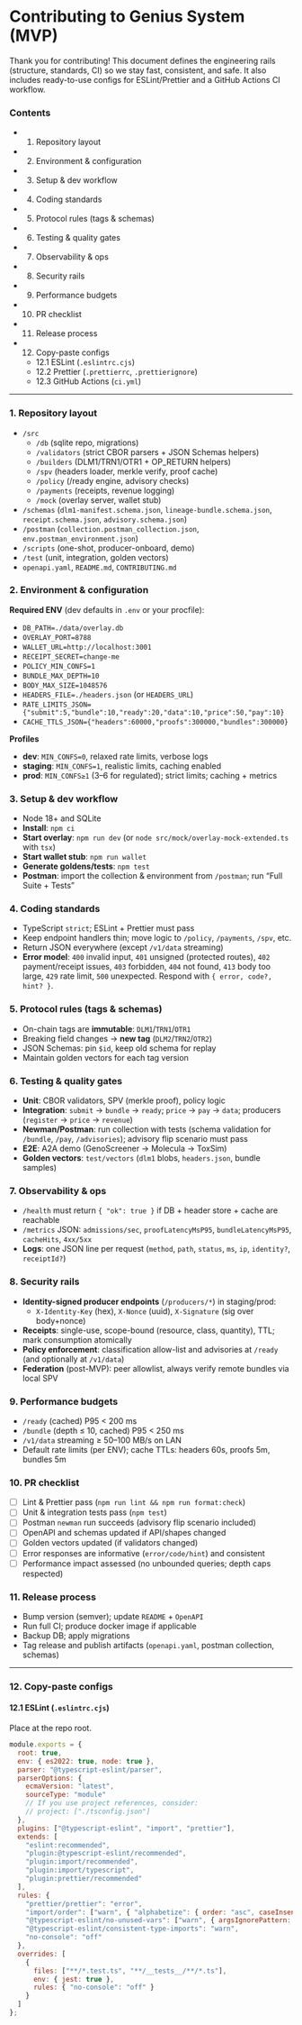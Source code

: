 # Contributing to Genius System (MVP)

Thank you for contributing! This document defines the engineering rails (structure, standards, CI) so we stay fast, consistent, and safe. It also includes ready-to-use configs for ESLint/Prettier and a GitHub Actions CI workflow.

### Contents
- 1. Repository layout
- 2. Environment & configuration
- 3. Setup & dev workflow
- 4. Coding standards
- 5. Protocol rules (tags & schemas)
- 6. Testing & quality gates
- 7. Observability & ops
- 8. Security rails
- 9. Performance budgets
- 10. PR checklist
- 11. Release process
- 12. Copy-paste configs
  - 12.1 ESLint (`.eslintrc.cjs`)
  - 12.2 Prettier (`.prettierrc`, `.prettierignore`)
  - 12.3 GitHub Actions (`ci.yml`)

---

### 1. Repository layout
- `/src`
  - `/db` (sqlite repo, migrations)
  - `/validators` (strict CBOR parsers + JSON Schemas helpers)
  - `/builders` (DLM1/TRN1/OTR1 + OP_RETURN helpers)
  - `/spv` (headers loader, merkle verify, proof cache)
  - `/policy` (/ready engine, advisory checks)
  - `/payments` (receipts, revenue logging)
  - `/mock` (overlay server, wallet stub)
- `/schemas` (`dlm1-manifest.schema.json`, `lineage-bundle.schema.json`, `receipt.schema.json`, `advisory.schema.json`)
- `/postman` (`collection.postman_collection.json`, `env.postman_environment.json`)
- `/scripts` (one-shot, producer-onboard, demo)
- `/test` (unit, integration, golden vectors)
- `openapi.yaml`, `README.md`, `CONTRIBUTING.md`

### 2. Environment & configuration
**Required ENV** (dev defaults in `.env` or your procfile):
- `DB_PATH=./data/overlay.db`
- `OVERLAY_PORT=8788`
- `WALLET_URL=http://localhost:3001`
- `RECEIPT_SECRET=change-me`
- `POLICY_MIN_CONFS=1`
- `BUNDLE_MAX_DEPTH=10`
- `BODY_MAX_SIZE=1048576`
- `HEADERS_FILE=./headers.json` (or `HEADERS_URL`)
- `RATE_LIMITS_JSON={"submit":5,"bundle":10,"ready":20,"data":10,"price":50,"pay":10}`
- `CACHE_TTLS_JSON={"headers":60000,"proofs":300000,"bundles":300000}`

**Profiles**
- **dev**: `MIN_CONFS=0`, relaxed rate limits, verbose logs
- **staging**: `MIN_CONFS=1`, realistic limits, caching enabled
- **prod**: `MIN_CONFS≥1` (3–6 for regulated); strict limits; caching + metrics

### 3. Setup & dev workflow
- Node 18+ and SQLite
- **Install**: `npm ci`
- **Start overlay**: `npm run dev` (or `node src/mock/overlay-mock-extended.ts` with `tsx`)
- **Start wallet stub**: `npm run wallet`
- **Generate goldens/tests**: `npm test`
- **Postman**: import the collection & environment from `/postman`; run “Full Suite + Tests”

### 4. Coding standards
- TypeScript `strict`; ESLint + Prettier must pass
- Keep endpoint handlers thin; move logic to `/policy`, `/payments`, `/spv`, etc.
- Return JSON everywhere (except `/v1/data` streaming)
- **Error model**: `400` invalid input, `401` unsigned (protected routes), `402` payment/receipt issues, `403` forbidden, `404` not found, `413` body too large, `429` rate limit, `500` unexpected. Respond with `{ error, code?, hint? }`.

### 5. Protocol rules (tags & schemas)
- On-chain tags are **immutable**: `DLM1`/`TRN1`/`OTR1`
- Breaking field changes → **new tag** (`DLM2`/`TRN2`/`OTR2`)
- JSON Schemas: pin `$id`, keep old schema for replay
- Maintain golden vectors for each tag version

### 6. Testing & quality gates
- **Unit**: CBOR validators, SPV (merkle proof), policy logic
- **Integration**: `submit` → `bundle` → `ready`; `price` → `pay` → `data`; producers (`register` → `price` → `revenue`)
- **Newman/Postman**: run collection with tests (schema validation for `/bundle`, `/pay`, `/advisories`); advisory flip scenario must pass
- **E2E**: A2A demo (GenoScreener → Molecula → ToxSim)
- **Golden vectors**: `test/vectors` (`dlm1` blobs, `headers.json`, bundle samples)

### 7. Observability & ops
- `/health` must return `{ "ok": true }` if DB + header store + cache are reachable
- `/metrics` JSON: `admissions/sec`, `proofLatencyMsP95`, `bundleLatencyMsP95`, `cacheHits`, `4xx/5xx`
- **Logs**: one JSON line per request (`method`, `path`, `status`, `ms`, `ip`, `identity?`, `receiptId?`)

### 8. Security rails
- **Identity-signed producer endpoints** (`/producers/*`) in staging/prod:
  - `X-Identity-Key` (hex), `X-Nonce` (uuid), `X-Signature` (sig over body+nonce)
- **Receipts**: single-use, scope-bound (resource, class, quantity), TTL; mark consumption atomically
- **Policy enforcement**: classification allow-list and advisories at `/ready` (and optionally at `/v1/data`)
- **Federation** (post-MVP): peer allowlist, always verify remote bundles via local SPV

### 9. Performance budgets
- `/ready` (cached) P95 < 200 ms
- `/bundle` (depth ≤ 10, cached) P95 < 250 ms
- `/v1/data` streaming ≥ 50–100 MB/s on LAN
- Default rate limits (per ENV); cache TTLs: headers 60s, proofs 5m, bundles 5m

### 10. PR checklist
- [ ] Lint & Prettier pass (`npm run lint && npm run format:check`)
- [ ] Unit & integration tests pass (`npm test`)
- [ ] Postman `newman` run succeeds (advisory flip scenario included)
- [ ] OpenAPI and schemas updated if API/shapes changed
- [ ] Golden vectors updated (if validators changed)
- [ ] Error responses are informative (`error/code/hint`) and consistent
- [ ] Performance impact assessed (no unbounded queries; depth caps respected)

### 11. Release process
- Bump version (semver); update `README` + `OpenAPI`
- Run full CI; produce docker image if applicable
- Backup DB; apply migrations
- Tag release and publish artifacts (`openapi.yaml`, postman collection, schemas)

---

### 12. Copy-paste configs

#### 12.1 ESLint (`.eslintrc.cjs`)
Place at the repo root.
```javascript
module.exports = {
  root: true,
  env: { es2022: true, node: true },
  parser: "@typescript-eslint/parser",
  parserOptions: {
    ecmaVersion: "latest",
    sourceType: "module"
    // If you use project references, consider:
    // project: ["./tsconfig.json"]
  },
  plugins: ["@typescript-eslint", "import", "prettier"],
  extends: [
    "eslint:recommended",
    "plugin:@typescript-eslint/recommended",
    "plugin:import/recommended",
    "plugin:import/typescript",
    "plugin:prettier/recommended"
  ],
  rules: {
    "prettier/prettier": "error",
    "import/order": ["warn", { "alphabetize": { order: "asc", caseInsensitive: true }, "newlines-between": "always" }],
    "@typescript-eslint/no-unused-vars": ["warn", { argsIgnorePattern: "^_", varsIgnorePattern: "^_" }],
    "@typescript-eslint/consistent-type-imports": "warn",
    "no-console": "off"
  },
  overrides: [
    {
      files: ["**/*.test.ts", "**/__tests__/**/*.ts"],
      env: { jest: true },
      rules: { "no-console": "off" }
    }
  ]
};
